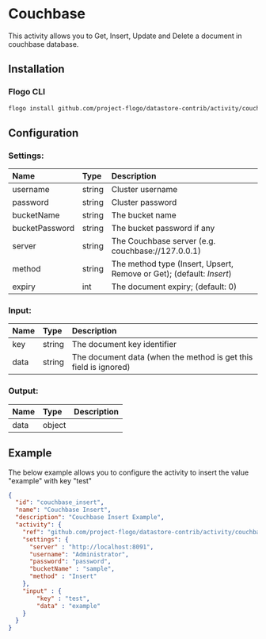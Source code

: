 <!--
title: Couchbase
weight: 4608
-->
# Couchbase
This activity allows you to Get, Insert, Update and Delete a document in couchbase database.

## Installation

### Flogo CLI
```bash
flogo install github.com/project-flogo/datastore-contrib/activity/couchbase
```

## Configuration

### Settings:
| Name           | Type   | Description
| :---           | :---   | :---
| username       | string | Cluster username    
| password       | string | Cluster password    
| bucketName     | string | The bucket name    
| bucketPassword | string | The bucket password if any   
| server         | string | The Couchbase server (e.g. couchbase://127.0.0.1)    
| method         | string | The method type (Insert, Upsert, Remove or Get); (default: *Insert*)    
| expiry         | int    | The document expiry; (default: 0)   

### Input: 

| Name       | Type   | Description
| :---       | :---   | :---
| key        | string | The document key identifier    
| data       | string | The document data (when the method is get this field is ignored)    
 

### Output:

| Name       | Type   | Description
| :---       | :---   | :---
| data       | object | 

## Example
The below example allows you to configure the activity to insert the value "example" with key "test"

```json
{
  "id": "couchbase_insert",
  "name": "Couchbase Insert",
  "description": "Couchbase Insert Example",
  "activity": {
    "ref": "github.com/project-flogo/datastore-contrib/activity/couchbase",
    "settings": {
      "server" : "http://localhost:8091",
      "username": "Administrator",
      "password": "password",
      "bucketName" : "sample",
      "method" : "Insert"
    },
    "input" : {
        "key" : "test",
        "data" : "example"
    }
  }
}
```